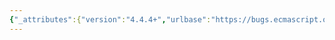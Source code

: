 ```yaml
---
{"_attributes":{"version":"4.4.4+","urlbase":"https://bugs.ecmascript.org/","maintainer":"dherman@mozilla.com"},"bug":{"bug_id":1896,"creation_ts":"2013-09-06 18:43:00 -0700","short_desc":"*: missing \"Table 36\"","delta_ts":"2013-09-27 14:47:30 -0700","product":"Draft for 6th Edition","component":"editorial issue","version":"Rev 18: September 5, 2013 Draft","rep_platform":"All","op_sys":"All","bug_status":"RESOLVED","resolution":"FIXED","priority":"Normal","bug_severity":"normal","everconfirmed":true,"reporter":{"uid":"jmdyck","name":"Michael Dyck"},"assigned_to":{"uid":"allen","name":"Allen Wirfs-Brock"},"long_desc":[{"commentid":5322,"comment_count":0,"who":{"uid":"jmdyck","name":"Michael Dyck"},"bug_when":"2013-09-06 18:43:56 -0700","thetext":"In several places (in the PDF at least), the words \"Table 36\" are omitted from the text. (You can easily find them by scanning for \"in for\" and \"in on\".)\n\n    9.2.6.9 / step 11\n    22.2.3.22 / step 12\n    22.2.3.22 / step 13\n    22.2.3.27 / step 19\n    22.2.3.27 / step 20\n    22.2.5.1 / para 1\n    22.2.6.1 / para 1\n    24.1.1.5 / step 5\n    24.1.1.5 / step 10.a\n    24.1.1.5 / step 10.b"},{"commentid":5324,"comment_count":1,"who":{"uid":"allen","name":"Allen Wirfs-Brock"},"bug_when":"2013-09-09 10:52:25 -0700","thetext":"fixed in rev19 editor's draft"},{"commentid":5548,"comment_count":2,"who":{"uid":"allen","name":"Allen Wirfs-Brock"},"bug_when":"2013-09-27 14:47:30 -0700","thetext":"fixed in rev19"}]}}
---
```

